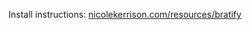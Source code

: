 Install instructions: [nicolekerrison.com/resources/bratify](https://www.nicolekerrison.com/resources/bratify)

